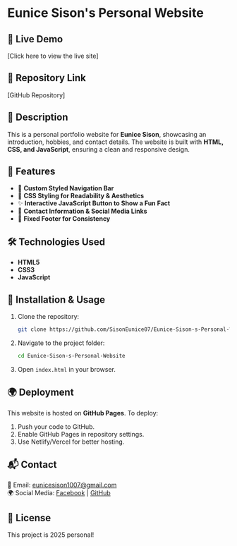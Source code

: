 # Eunice Sison's Personal Website

## 🚀 Live Demo
[Click here to view the live site]

## 📂 Repository Link
[GitHub Repository]

## 📜 Description
This is a personal portfolio website for **Eunice Sison**, showcasing an introduction, hobbies, and contact details. The website is built with **HTML, CSS, and JavaScript**, ensuring a clean and responsive design.

## 📌 Features
- 🔴 **Custom Styled Navigation Bar**
- 🎨 **CSS Styling for Readability & Aesthetics**
- ✨ **Interactive JavaScript Button to Show a Fun Fact**
- 📧 **Contact Information & Social Media Links**
- 📌 **Fixed Footer for Consistency**

## 🛠️ Technologies Used
- **HTML5**
- **CSS3**
- **JavaScript**

## 📖 Installation & Usage
1. Clone the repository:
   ```bash
   git clone https://github.com/SisonEunice07/Eunice-Sison-s-Personal-Website.git
   ```
2. Navigate to the project folder:
   ```bash
   cd Eunice-Sison-s-Personal-Website
   ```
3. Open `index.html` in your browser.

## 🌍 Deployment
This website is hosted on **GitHub Pages**. To deploy:
1. Push your code to GitHub.
2. Enable GitHub Pages in repository settings.
3. Use Netlify/Vercel for better hosting.

## 📬 Contact
📧 Email: [eunicesison1007@gmail.com](mailto:eunicesison1007@gmail.com)  
🌍 Social Media: [Facebook](https://www.facebook.com/eunice.sison.27/) | [GitHub](#)

## 📜 License
This project is 2025 personal!
